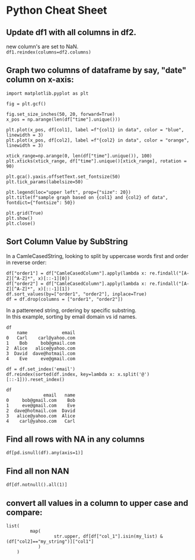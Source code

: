# Python Cheat Sheet
         
## Update df1 with all columns in df2.      
new column's are set to NaN.     
`df1.reindex(columns=df2.columns)`      

## Graph two columns of dataframe by say, "date" column on x-axis:     

```
import matplotlib.pyplot as plt

fig = plt.gcf()

fig.set_size_inches(50, 20, forward=True) 
x_pos = np.arange(len(df["time"].unique()))

plt.plot(x_pos, df[col1], label =f"{col1} in data", color = "blue", linewidth = 3)
plt.plot(x_pos, df[col2], label =f"{col2} in data", color = "orange", linewidth = 3)

xtick_range=np.arange(0, len(df["time"].unique()), 100)
plt.xticks(xtick_range, df["time"].unique()[xtick_range], rotation = 90)

plt.gca().yaxis.offsetText.set_fontsize(50)
plt.tick_params(labelsize=50)

plt.legend(loc="upper left", prop={"size": 20})
plt.title(f"sample graph based on {col1} and {col2} of data", fontdict={"fontsize": 50})

plt.grid(True)
plt.show()
plt.close()
```
## Sort Column Value by SubString
In a CamleCasedString, looking to split by uppercase words first and order in reverse order: 
```
df["order1"] = df["CamleCasedColumn"].apply(lambda x: re.findall("[A-Z][^A-Z]*", x)[::-1][0])
df["order2"] = df["CamleCasedColumn"].apply(lambda x: re.findall("[A-Z][^A-Z]*", x)[::-1][1])
df.sort_values(by=["order1", "order2"], inplace=True)
df = df.drop(columns = ["order1", "order2"])
```

In a patterened string, ordering by specific substring.       
In this example, sorting by email domain vs id names.
```
df 
    name             email
0   Carl    carl@yahoo.com
1    Bob     bob@gmail.com
2  Alice   alice@yahoo.com
3  David  dave@hotmail.com
4    Eve     eve@gmail.com

df = df.set_index('email')
df.reindex(sorted(df.index, key=lambda x: x.split('@')[::-1])).reset_index()

df
              email   name
0     bob@gmail.com    Bob
1     eve@gmail.com    Eve
2  dave@hotmail.com  David
3   alice@yahoo.com  Alice
4    carl@yahoo.com   Carl
```


## Find all rows with NA in any columns 
```
df[pd.isnull(df).any(axis=1)]
```


## Find all non NAN  
```
df[df.notnull().all(1)]
```


## convert all values in a column to upper case and compare: 
```
list(
         map(
                  str.upper, df[df["col_1"].isin(my_list) & (df["col2]=="my_string")]["col1"]
            )
    )
```
